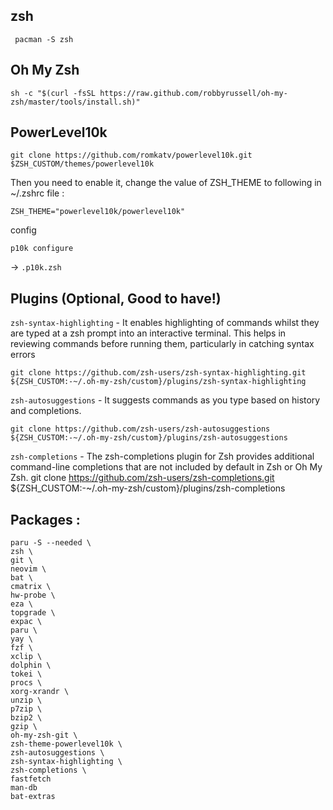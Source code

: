 ## zsh

```
 pacman -S zsh
```

## Oh My Zsh

```
sh -c "$(curl -fsSL https://raw.github.com/robbyrussell/oh-my-zsh/master/tools/install.sh)"
```

## PowerLevel10k

```
git clone https://github.com/romkatv/powerlevel10k.git $ZSH_CUSTOM/themes/powerlevel10k
```

Then you need to enable it, change the value of ZSH_THEME to following in ~/.zshrc file :
```
ZSH_THEME="powerlevel10k/powerlevel10k"
```

config 
```
p10k configure
``` 
-> `.p10k.zsh`

## Plugins (Optional, Good to have!)

`zsh-syntax-highlighting` - It enables highlighting of commands whilst they are typed at a zsh prompt into an interactive terminal. This helps in reviewing commands before running them, particularly in catching syntax errors

```
git clone https://github.com/zsh-users/zsh-syntax-highlighting.git ${ZSH_CUSTOM:-~/.oh-my-zsh/custom}/plugins/zsh-syntax-highlighting
```

`zsh-autosuggestions` - It suggests commands as you type based on history and completions. 

```
git clone https://github.com/zsh-users/zsh-autosuggestions ${ZSH_CUSTOM:-~/.oh-my-zsh/custom}/plugins/zsh-autosuggestions
```

`zsh-completions` - The zsh-completions plugin for Zsh provides additional command-line completions that are not included by default in Zsh or Oh My Zsh.
git clone https://github.com/zsh-users/zsh-completions.git ${ZSH_CUSTOM:-~/.oh-my-zsh/custom}/plugins/zsh-completions


## Packages :

```
paru -S --needed \
zsh \
git \
neovim \
bat \
cmatrix \
hw-probe \
eza \
topgrade \
expac \
paru \
yay \
fzf \
xclip \
dolphin \
tokei \
procs \
xorg-xrandr \
unzip \
p7zip \
bzip2 \
gzip \
oh-my-zsh-git \
zsh-theme-powerlevel10k \
zsh-autosuggestions \
zsh-syntax-highlighting \
zsh-completions \
fastfetch
man-db
bat-extras
```